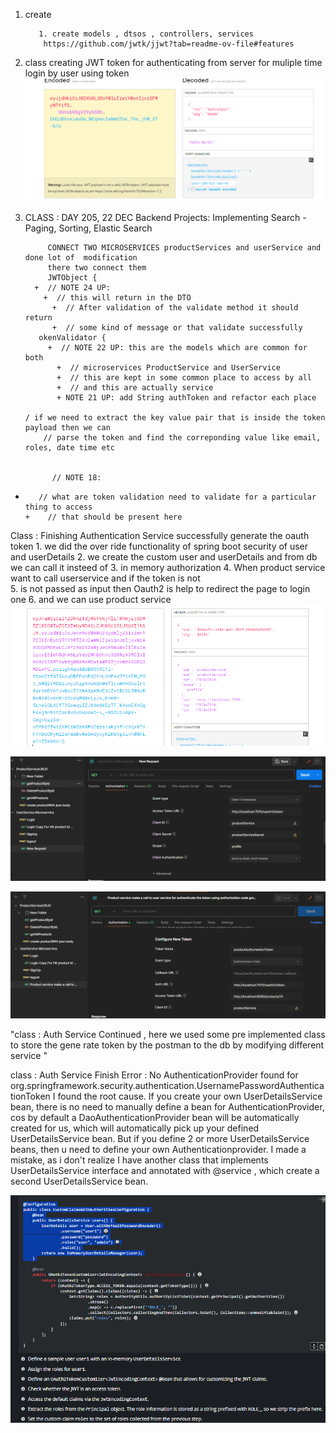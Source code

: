 1. create 
          

          1. create models , dtsos , controllers, services
           https://github.com/jwtk/jjwt?tab=readme-ov-file#features

2. class creating JWT token for authenticating from server
   for muliple time login by user using token 
![img_2.png](img_2.png)
          

3. CLASS : DAY 205, 22 DEC
   Backend Projects: Implementing Search - Paging, Sorting, Elastic Search
           
            CONNECT TWO MICROSERVICES productServices and userService and done lot of  modification 
            there two connect them 
            JWTObject {
         +  // NOTE 24 UP:
           +  // this will return in the DTO
             +  // After validation of the validate method it should return
             +  // some kind of message or that validate successfully
          okenValidator {
            +  // NOTE 22 UP: this are the models which are common for both
              +  // microservices ProductService and UserService
              +  // this are kept in some common place to access by all
              +  // and this are actually service
              + NOTE 21 UP: add String authToken and refactor each place

       / if we need to extract the key value pair that is inside the token payload then we can
           // parse the token and find the correponding value like email, roles, date time etc
                  

             // NOTE 18:
+        // what are token validation need to validate for a particular thing to access
      +    // that should be present here


Class : Finishing Authentication Service
      successfully generate the oauth token 
      1. we did the over ride functionality of spring boot security of user and userDetails
         2. we create the custom user and userDetails and from db we can call it insteed of 
         3. in memory authorization 
         4. When product service want to call userservice and if the token is not  
         5. is not passed as input then Oauth2 is help to redirect the page to login one
         6. and we can use product service
         ![img_3.png](img_3.png)
      
![img_4.png](img_4.png)
      
![img_5.png](img_5.png)

"class : Auth Service Continued , here we used some pre implemented class to store the gene
rate token by the postman to the db by modifying different service "


class :  Auth Service Finish
Error : No AuthenticationProvider found for org.springframework.security.authentication.UsernamePasswordAuthenticationToken
I found the root cause.
If you create your own UserDetailsService bean, there is no need to manually define a bean for AuthenticationProvider, cos by default a DaoAuthenticationProvider bean will be automatically created for us, which will automatically pick up your defined UserDetailsService bean.
But if you define 2 or more UserDetailsService beans, then u need to define your own Authenticationprovider. I made a mistake, as i don't realize I have another class that implements UserDetailsService interface and annotated with @service , which create a second UserDetailsService bean.

![img_6.png](img_6.png)